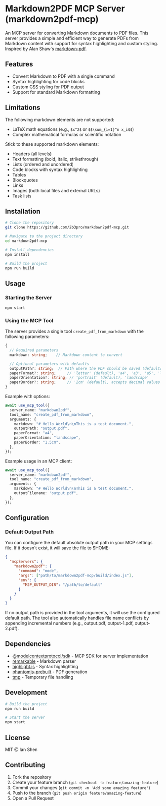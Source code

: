 # Markdown2PDF MCP Server (markdown2pdf-mcp)

An MCP server for converting Markdown documents to PDF files. This server provides a simple and efficient way to generate PDFs from Markdown content with support for syntax highlighting and custom styling. Inspired by Alan Shaw's [markdown-pdf](https://github.com/alanshaw/markdown-pdf).

## Features

- Convert Markdown to PDF with a single command
- Syntax highlighting for code blocks
- Custom CSS styling for PDF output
- Support for standard Markdown formatting

## Limitations

The following markdown elements are not supported:

- LaTeX math equations (e.g., `$x^2$` or `$$\sum_{i=1}^n x_i$$`)
- Complex mathematical formulas or scientific notation

Stick to these supported markdown elements:

- Headers (all levels)
- Text formatting (bold, italic, strikethrough)
- Lists (ordered and unordered)
- Code blocks with syntax highlighting
- Tables
- Blockquotes
- Links
- Images (both local files and external URLs)
- Task lists

## Installation

```bash
# Clone the repository
git clone https://github.com/2b3pro/markdown2pdf-mcp.git

# Navigate to the project directory
cd markdown2pdf-mcp

# Install dependencies
npm install

# Build the project
npm run build
```

## Usage

### Starting the Server

```bash
npm start
```

### Using the MCP Tool

The server provides a single tool `create_pdf_from_markdown` with the following parameters:

```typescript
{
  // Required parameters
  markdown: string;    // Markdown content to convert

  // Optional parameters with defaults
  outputPath?: string;  // Path where the PDF should be saved (defaults to MCP settings DEFAULT_OUTPUT_PATH)
  paperFormat?: string;     // 'letter' (default), 'a4', 'a3', 'a5', 'legal', 'tabloid'
  paperOrientation?: string; // 'portrait' (default), 'landscape'
  paperBorder?: string;     // '2cm' (default), accepts decimal values with CSS units (e.g., '1.5cm', '2.5mm', '0.5in', '10.5px')
}
```

Example with options:

```typescript
await use_mcp_tool({
  server_name: "markdown2pdf",
  tool_name: "create_pdf_from_markdown",
  arguments: {
    markdown: "# Hello World\n\nThis is a test document.",
    outputPath: "output.pdf",
    paperFormat: "a4",
    paperOrientation: "landscape",
    paperBorder: "1.5cm",
  },
});
```

Example usage in an MCP client:

```typescript
await use_mcp_tool({
  server_name: "markdown2pdf",
  tool_name: "create_pdf_from_markdown",
  arguments: {
    markdown: "# Hello World\n\nThis is a test document.",
    outputFilename: "output.pdf",
  },
});
```

## Configuration

### Default Output Path

You can configure the default absolute output path in your MCP settings file. If it doesn't exist, it will save the file to $HOME:

```json
{
  "mcpServers": {
    "markdown2pdf": {
      "command": "node",
      "args": ["path/to/markdown2pdf-mcp/build/index.js"],
      "env": {
        "M2P_OUTPUT_DIR": "/path/to/default"
      }
    }
  }
}
```

If no output path is provided in the tool arguments, it will use the configured default path. The tool also automatically handles file name conflicts by appending incremental numbers (e.g., output.pdf, output-1.pdf, output-2.pdf).

## Dependencies

- [@modelcontextprotocol/sdk](https://github.com/modelcontextprotocol/sdk) - MCP SDK for server implementation
- [remarkable](https://github.com/jonschlinkert/remarkable) - Markdown parser
- [highlight.js](https://github.com/highlightjs/highlight.js) - Syntax highlighting
- [phantomjs-prebuilt](https://github.com/Medium/phantomjs) - PDF generation
- [tmp](https://github.com/raszi/node-tmp) - Temporary file handling

## Development

```bash
# Build the project
npm run build

# Start the server
npm start
```

## License

MIT @ Ian Shen

## Contributing

1. Fork the repository
2. Create your feature branch (`git checkout -b feature/amazing-feature`)
3. Commit your changes (`git commit -m 'Add some amazing feature'`)
4. Push to the branch (`git push origin feature/amazing-feature`)
5. Open a Pull Request

